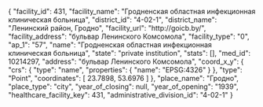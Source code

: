 {
    "facility_id": 431,
    "facility_name": "Гродненская областная инфекционная клиническая больница",
    "district_id": "4-02-1",
    "district_name": "Ленинский район, Гродно",
    "facility_url": "http:\/\/goicb.by\/",
    "facility_address": "бульвар Ленинского Комсомола",
    "facility_type": "0",
    "ap_1": "57",
    "name": "Гродненская областная инфекционная клиническая больница",
    "state": "private institution",
    "stats": [],
    "med_id": 10214297,
    "address": "бульвар Ленинского Комсомола",
    "coord_x_y": {
        "crs": {
            "type": "name",
            "properties": {
                "name": "EPSG:4326"
            }
        },
        "type": "Point",
        "coordinates": [
            23.7898,
            53.6976
        ]
    },
    "place_name": "Гродно",
    "place_type": "city",
    "year_of_closing": null,
    "year_of_opening": "1939",
    "healthcare_facility_key": 431,
    "administrative_division_id": "4-02-1"
}